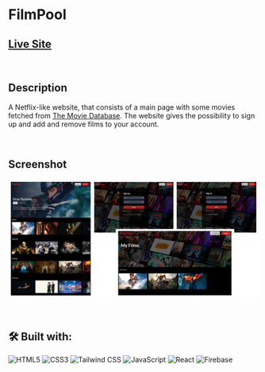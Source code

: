 # FilmPool

## [Live Site](https://film-pool-ab254.web.app)

<br/>

## Description

A Netflix-like website, that consists of a main page with some movies fetched from [The Movie Database](https://www.themoviedb.org). The website gives the possibility to sign up and add and remove films to your account.

<br/>

## Screenshot

![Website screenshots](./demo/screenshot-filmpool.png)

<br/>

## 🛠️ Built with:

![HTML5](https://img.shields.io/badge/HTML5-E34F26?style=for-the-badge&logo=html5&logoColor=white)
![CSS3](https://img.shields.io/badge/CSS3-1572B6?style=for-the-badge&logo=css3&logoColor=white)
![Tailwind CSS](https://img.shields.io/badge/Tailwind_CSS-38B2AC?style=for-the-badge&logo=tailwind-css&logoColor=white)
![JavaScript](https://img.shields.io/badge/JavaScript-F7DF1E?style=for-the-badge&logo=javascript&logoColor=black)
![React](https://img.shields.io/badge/React-20232A?style=for-the-badge&logo=react&logoColor=61DAFB)
![Firebase](https://img.shields.io/badge/Firebase-FFCA28?logo=firebase&logoColor=000&style=for-the-badge)

